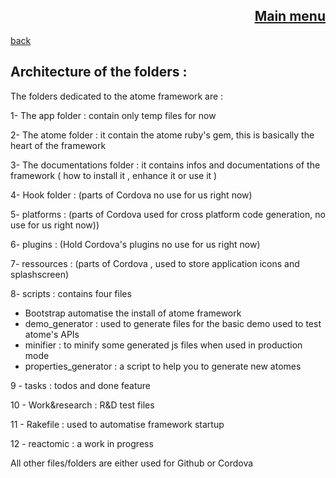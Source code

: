 <span align="right">

[Main menu](../atome.md)
-
</span>
<span align="left">

[back](./what_is_it.md)

</span>

Architecture of the folders :
-

The folders dedicated to the atome framework are :

1- The app folder : contain only temp files for now

2- The atome folder : it contain the atome ruby's gem, this is basically the heart of the framework

3- The documentations folder : it contains infos and documentations of the framework ( how to install it , enhance it or use it )

4- Hook folder : (parts of Cordova no use for us right now)

5- platforms : (parts of Cordova used for cross platform code generation, no use for us right now))

6- plugins : (Hold Cordova's plugins no use for us right now)

7- ressources : (parts of Cordova , used to store application icons and splashscreen)

8- scripts :  contains four files
- Bootstrap automatise the install of atome framework
- demo_generator : used to generate files for the basic demo used to test atome's APIs
- minifier : to minify some generated js files when used in production mode
- properties_generator : a script to help you to generate new atomes

9 - tasks : todos and done feature

10 - Work&research : R&D test files

11 - Rakefile :  used to automatise framework startup

12 - reactomic : a work in progress 

All other files/folders are either used for Github or Cordova


